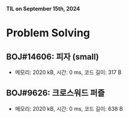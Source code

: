 **TIL on September 15th, 2024**

# Problem Solving
## BOJ#14606: 피자 (small)
* 메모리: 2020 kB, 시간: 0 ms, 코드 길이: 317 B 

## BOJ#9626: 크로스워드 퍼즐
* 메모리: 2020 kB, 시간: 0 ms, 코드 길이: 638 B 

